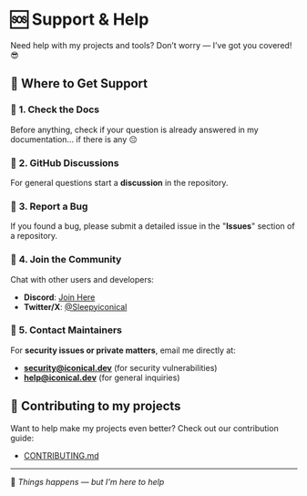 # 🆘 Support & Help

Need help with my projects and tools? Don’t worry — I’ve got you covered! 😎

## 📌 Where to Get Support

### 🔹 **1. Check the Docs**
Before anything, check if your question is already answered in my documentation... if there is any 😔

### 🔹 **2. GitHub Discussions**
For general questions start a **discussion** in the repository.

### 🔹 **3. Report a Bug**
If you found a bug, please submit a detailed issue in the "**Issues**" section of a repository.

### 🔹 **4. Join the Community**
Chat with other users and developers:
- **Discord**: [Join Here](https://iconical.dev/discord)
- **Twitter/X**: [@Sleepyiconical](https://x.com/Sleepyiconical)

### 🔹 **5. Contact Maintainers**
For **security issues or private matters**, email me directly at:
- **security@iconical.dev** (for security vulnerabilities)
- **help@iconical.dev** (for general inquiries)

## 🚀 Contributing to my projects
Want to help make my projects even better? Check out our contribution guide:
- [CONTRIBUTING.md](https://github.com/Sleepyico/.github/blob/master/CONTRIBUTING.md)

---

📌 *Things happens — but I'm here to help*
